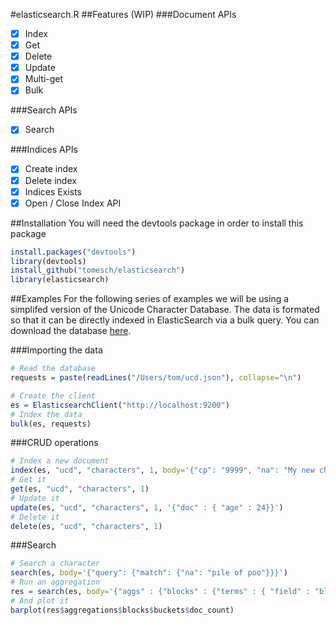 #elasticsearch.R
##Features (WIP)
###Document APIs
- [x] Index
- [x] Get
- [x] Delete
- [x] Update
- [x] Multi-get
- [x] Bulk

###Search APIs
- [x] Search

###Indices APIs
- [x] Create index
- [x] Delete index
- [x] Indices Exists
- [x] Open / Close Index API

##Installation
You will need the devtools package in order to install this package
````R
install.packages("devtools")
library(devtools)
install_github("tomesch/elasticsearch")
library(elasticsearch)
````
##Examples
For the following series of examples we will be using a simplifed version of the Unicode Character Database. The data is formated so that it can be directly indexed in ElasticSearch via a bulk query. You can download the database [here](https://gist.github.com/Tomesch/dc7e565e81cf74e9d473/download).

###Importing the data
````R
# Read the database
requests = paste(readLines("/Users/tom/ucd.json"), collapse="\n")

# Create the client
es = ElasticsearchClient("http://localhost:9200")
# Index the data
bulk(es, requests)
````

###CRUD operations
````R
# Index a new document
index(es, "ucd", "characters", 1, body='{"cp": "9999", "na": "My new character", "age": "23", "blk": "ASCII"}')
# Get it
get(es, "ucd", "characters", 1)
# Update it
update(es, "ucd", "characters", 1, '{"doc" : { "age" : 24}}')
# Delete it
delete(es, "ucd", "characters", 1)
````

###Search
````R
# Search a character
search(es, body='{"query": {"match": {"na": "pile of poo"}}}')
# Run an aggregation
res = search(es, body='{"aggs" : {"blocks" : {"terms" : { "field" : "blk", "size": 0}}}}')
# And plot it
barplot(res$aggregations$blocks$buckets$doc_count)
````

